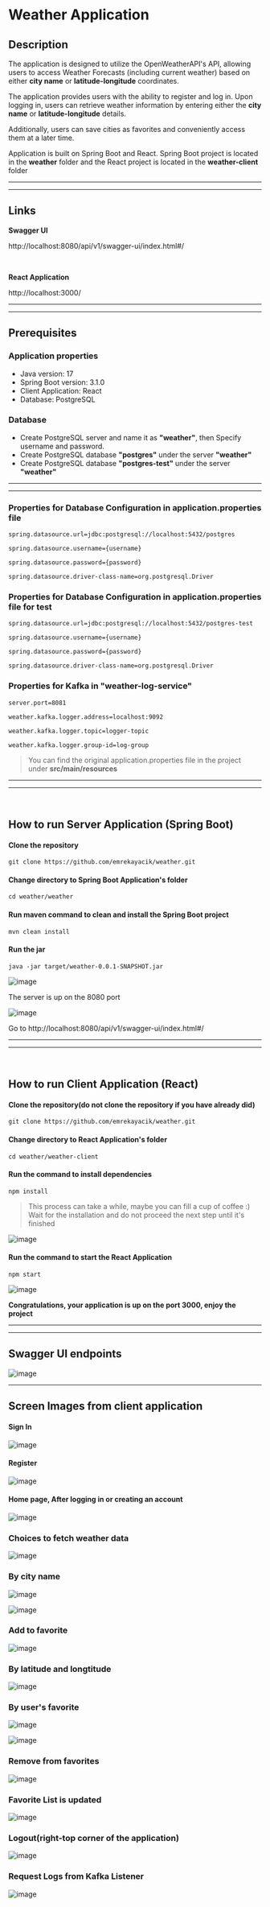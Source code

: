 # Weather Application

## Description
The application is designed to utilize the OpenWeatherAPI's API, allowing users to access Weather Forecasts (including current weather) based on either **city name** or **latitude-longitude** coordinates. 

The application provides users with the ability to register and log in. Upon logging in, users can retrieve weather information by entering either the **city name** or **latitude-longitude** details. 

Additionally, users can save cities as favorites and conveniently access them at a later time.

Application is built on Spring Boot and React. 
Spring Boot project is located in the **weather** folder and the React project is located in the **weather-client** folder

<hr> <hr>

## Links

**Swagger UI**

http://localhost:8080/api/v1/swagger-ui/index.html#/

<br>

**React Application**

http://localhost:3000/

<hr> <hr>

## Prerequisites

### Application properties

- Java version: 17
- Spring Boot version: 3.1.0
- Client Application: React
- Database: PostgreSQL



### Database

- Create PostgreSQL server and name it as **"weather"**, then Specify username and password.
- Create PostgreSQL database **"postgres"** under the server **"weather"** 
- Create PostgreSQL database **"postgres-test"** under the server **"weather"** 

<hr> <hr>


### Properties for Database Configuration in **application.properties** file
  
```
spring.datasource.url=jdbc:postgresql://localhost:5432/postgres
  
spring.datasource.username={username}
  
spring.datasource.password={password}
  
spring.datasource.driver-class-name=org.postgresql.Driver
```

  
### Properties for Database Configuration in **application.properties** file for test
  
```
spring.datasource.url=jdbc:postgresql://localhost:5432/postgres-test
  
spring.datasource.username={username}
  
spring.datasource.password={password}
  
spring.datasource.driver-class-name=org.postgresql.Driver
```

### Properties for Kafka in "weather-log-service"
  
```
server.port=8081

weather.kafka.logger.address=localhost:9092

weather.kafka.logger.topic=logger-topic

weather.kafka.logger.group-id=log-group
```
> You can find the original application.properties file in the project under **src/main/resources**


<hr><hr>
<br>

## How to run Server Application (Spring Boot)

#### Clone the repository

```
git clone https://github.com/emrekayacik/weather.git
```

#### Change directory to Spring Boot Application's folder

```
cd weather/weather
```

#### Run maven command to clean and install the Spring Boot project

```
mvn clean install
```

#### Run the jar

```
java -jar target/weather-0.0.1-SNAPSHOT.jar
```

![image](https://github.com/emrekayacik/weather/assets/73127270/2c1f378f-ed67-4982-806f-2ed3c00049fc)


The server is up on the 8080 port

![image](https://github.com/emrekayacik/weather/assets/73127270/0287e73d-0eef-4326-bdf3-df15f894b4f9)


Go to http://localhost:8080/api/v1/swagger-ui/index.html#/



<hr> <hr>
<br>

## How to run Client Application (React)

#### Clone the repository(do not clone the repository if you have already did)

```
git clone https://github.com/emrekayacik/weather.git
```

#### Change directory to React Application's folder

```
cd weather/weather-client
```

#### Run the command to install dependencies

```
npm install
```

> This process can take a while, maybe you can fill a cup of coffee :) Wait for the installation and do not proceed the next step until it's finished


![image](https://github.com/emrekayacik/weather/assets/73127270/da3ae65e-7570-4198-9837-79c4df046f27)


#### Run the command to start the React Application

```
npm start
```

![image](https://github.com/emrekayacik/weather/assets/73127270/5b029491-58d2-4f44-9c97-45f0dc7fbc0f)


**Congratulations, your application is up on the port 3000, enjoy the project**

<hr><hr>

## Swagger UI endpoints

![image](https://github.com/emrekayacik/weather/assets/73127270/4c448b1f-5a03-4b66-886f-a8e20c6939a8)

<hr>

## Screen Images from client application

#### Sign In

![image](https://github.com/emrekayacik/weather/assets/73127270/4d479f12-145d-4e26-8b18-f8860d1a894d)


#### Register

![image](https://github.com/emrekayacik/weather/assets/73127270/64337c0a-55cb-45d9-8764-a66b5f38aca7)


#### Home page, After logging in or creating an account

![image](https://github.com/emrekayacik/weather/assets/73127270/5e7371c2-528f-41e0-a186-3392da7e479a)


### Choices to fetch weather data

![image](https://github.com/emrekayacik/weather/assets/73127270/fef40a99-7648-4d5e-ad97-acb918939fe7)

### By city name

![image](https://github.com/emrekayacik/weather/assets/73127270/870f838d-9430-47a4-ba1a-158723cd3d30)

![image](https://github.com/emrekayacik/weather/assets/73127270/63db28c2-ab56-4b0a-ac7f-e8df07451470)

### Add to favorite

![image](https://github.com/emrekayacik/weather/assets/73127270/74841ec9-9acd-485c-b725-30dfae6fbf91)


### By latitude and longtitude

![image](https://github.com/emrekayacik/weather/assets/73127270/12132f83-89ab-4fad-a271-0da7cfd62106)


### By user's favorite

![image](https://github.com/emrekayacik/weather/assets/73127270/f454ac29-6607-47fd-bbf8-f52d2e60eacf)

![image](https://github.com/emrekayacik/weather/assets/73127270/eba0fbf0-fcfc-4749-9ba2-55b0a4d9c5b4)


### Remove from favorites

![image](https://github.com/emrekayacik/weather/assets/73127270/65af7997-d4c2-4c73-8ab4-46b96b5a08b9)

### Favorite List is updated

![image](https://github.com/emrekayacik/weather/assets/73127270/02afcbf8-2ccf-42a0-a34a-19bccfe321b0)

### Logout(right-top corner of the application)

![image](https://github.com/emrekayacik/weather/assets/73127270/49cbd4e3-0c4a-454d-9521-791a0b86f726)

### Request Logs from Kafka Listener

![image](https://github.com/emrekayacik/weather/assets/73127270/d5917e89-9e72-4dbf-938c-9cbaf044fc47)


